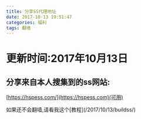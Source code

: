 ```yaml
---
title: 分享SS代理地址
date: 2017-10-13 19:51:47
categories: 福利
tags: 翻墙
---
```



# 更新时间:2017年10月13日
## 分享来自本人搜集到的ss网站:
<!-- more -->
[https://hspess.com/](https://hspess.com)(可用)


<p>如果还不会翻墙,请看我这个[教程](/2017/10/13/buildss/)


